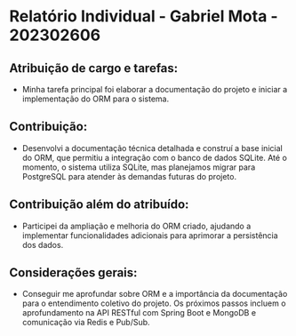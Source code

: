 # Relatório Individual - Gabriel Mota - 202302606

## Atribuição de cargo e tarefas:
- Minha tarefa principal foi elaborar a documentação do projeto e iniciar a implementação do ORM para o sistema.

## Contribuição:
- Desenvolvi a documentação técnica detalhada e construí a base inicial do ORM, que permitiu a integração com o banco de dados SQLite. Até o momento, o sistema utiliza SQLite, mas planejamos migrar para PostgreSQL para atender às demandas futuras do projeto.


## Contribuição além do atribuído:
- Participei da ampliação e melhoria do ORM criado, ajudando a implementar funcionalidades adicionais para aprimorar a persistência dos dados.

## Considerações gerais:
 - Conseguir me aprofundar sobre ORM e a importância da documentação para o entendimento coletivo do projeto. Os próximos passos incluem o aprofundamento na API RESTful com Spring Boot e MongoDB e comunicação via Redis e Pub/Sub.
